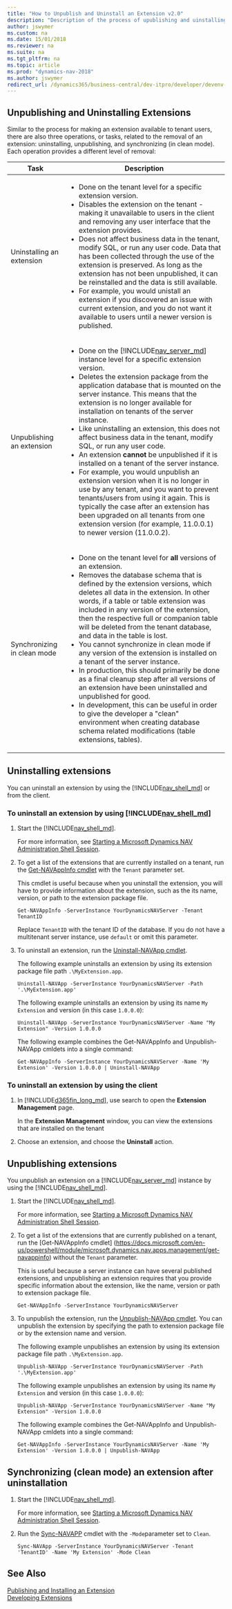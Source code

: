 ```yaml
---
title: "How to Unpublish and Uninstall an Extension v2.0"
description: "Description of the process of upublishing and uinstalling an extension"
author: jswymer
ms.custom: na
ms.date: 15/01/2018
ms.reviewer: na
ms.suite: na
ms.tgt_pltfrm: na
ms.topic: article
ms.prod: "dynamics-nav-2018"
ms.author: jswymer
redirect_url: /dynamics365/business-central/dev-itpro/developer/devenv-unpublish-and-uninstall-extension-v2
---
```


## Unpublishing and Uninstalling Extensions
Similar to the process for making an extension available to tenant users, there are also three operations, or tasks, related to the removal of an extension: uninstalling, unpublishing, and synchronizing (in clean mode). Each operation provides a different level of removal:

|Task|Description|
|---------|-----------|
|Uninstalling an extension|<ul><li>Done on the tenant level for a specific extension version.</li><li>Disables the extension on the tenant - making it unavailable to users in the client and removing any user interface that the extension provides.</li><li>Does not affect business data in the tenant, modify SQL, or run any user code. Data that has been collected through the use of the extension is preserved. As long as the extension has not been unpublished, it can be reinstalled and the data is still available.</li><li>For example, you would unistall an extension if you discovered an issue with current extension, and you do not want it available to users until a newer version is published.</li></ul> |
|Unpublishing an extension |<ul><li>Done on the [!INCLUDE[nav_server_md](includes/nav_server_md.md)] instance level for a specific extension version.</li><li> Deletes the extension package from the application database that is mounted on the server instance. This means that the extension is no longer available for installation on tenants of the server instance.</li><li> Like uninstalling an extension, this does not affect business data in the tenant, modify SQL, or run any user code.</li><li>An extension **cannot** be unpublished if it is installed on a tenant of the server instance.</li><li>For example, you would unpublish an extension version when it is no longer in use by any tenant, and you want to prevent tenants/users from using it again. This is typically the case after an extension has been upgraded on all tenants from one extension version (for example, 11.0.0.1) to newer version (11.0.0.2). </li></ul>|
|Synchronizing in clean mode |<ul><li>Done on the tenant level for **all** versions of an extension.</li><li>Removes the database schema that is defined by the extension versions, which deletes all data in the extension. In other words, if a table or table extension was included in any version of the extension, then the respective full or companion table will be deleted from the tenant database, and data in the table is lost.</li><li>You cannot synchronize in clean mode if any version of the extension is installed on a tenant of the server instance.</li><li>In production, this should primarily be done as a final cleanup step after all versions of an extension have been uninstalled and unpublished for good.</li><li> In development, this can be useful in order to give the developer a "clean" environment when creating database schema related modifications (table extensions, tables).</li></ul>|

<!--
-   *Uninstalling* an extension is done on the tenant level for a specific extension version. Uninstalling an extension essentially disables the extension on the tenant - making it unavailable to users in the client and removing any user interface that the extension provides. Uninstalling an extension does not affect business data in the tenant, modify SQL, or run any user code. Data that has been collected through the use of the extension is preserved. So as long as the extension has not been unpublished, it can be reinstalled and the data is still available. Uninstalling an extension can be useful, for example, if you discovered an issue with current extension, and you do not want it available to users until a newer version is published.  

-   *Unpublishing* an extension is done on the [!INCLUDE[nav_server_md](includes/nav_server_md.md)] instance level for a specific extension version. This deletes the extension package from the application database that is mounted on the server instance. This means that the extension is no longer available for installation on tenants of the server instance. Like uninstalling an extension, this does not affect business data in the tenant, modify SQL, or run any user code. 

    An extension **cannot** be unpublished if it is installed on a tenant of the server instance. You would unpublish an extension version when it is no longer in use by any tenant, and you want to prevent tenants from using it again. This is typically the case after an extension has been upgraded from one extension version (for example, 11.0.0.1) to newer version (11.0.0.2) on all tenants. 

-   *Synchonizing in clean mode* of an extension is done on the tenant level for all versions of an extension. It removes the database schema that is defined extension versions, which deletes all data in the extension. In other words, if a table or table extension was included in any version of the extension, then the respective full or companion table will be deleted from the tenant database, and data in the table is lost.

You cannot synchronize in clean mode if any version of the extension is installed on a tenant of the server instance.
 
In production, this should primarily be done as a final cleanup step after all versions of an extension have been uninstalled and unpublished for good. During extension development, this can be useful in order to give the developer a "clean" environment when creating database schema related modifications (table extensions, tables). 
-->
## Uninstalling extensions
You can uninstall an extension by using the [!INCLUDE[nav_shell_md](includes/nav_shell_md.md)] or from the client. 

### To uninstall an extension by using [!INCLUDE[nav_shell_md](includes/nav_shell_md.md)] 

1. Start the [!INCLUDE[nav_shell_md](includes/nav_shell_md.md)]. 

    For more information, see [Starting a Microsoft Dynamics NAV Administration Shell Session](../Microsoft-Dynamics-NAV-Windows-PowerShell-Cmdlets.md#StartAdminShell). 
2. To get a list of the extensions that are currently installed on a tenant, run the [Get-NAVAppInfo cmdlet](https://docs.microsoft.com/en-us/powershell/module/microsoft.dynamics.nav.apps.management/get-navappinfo) with the `Tenant` parameter set.

    This cmdlet is useful because when you uninstall the extension, you will have to provide information about the extension, such as the its name, version, or path to the extension package file.

    ```
    Get-NAVAppInfo -ServerInstance YourDynamicsNAVServer -Tenant TenantID
    ```

    Replace `TenantID` with the tenant ID of the database. If you do not have a multitenant server instance, use `default` or omit this parameter. 

3. To uninstall an extension, run the [Uninstall-NAVApp cmdlet](https://docs.microsoft.com/en-us/powershell/module/microsoft.dynamics.nav.apps.management/uninstall-navapp).

    The following example uninstalls an extension by using its extension package file path `.\MyExtension.app`. 

    ```  
    Uninstall-NAVApp -ServerInstance YourDynamicsNAVServer -Path '.\MyExtension.app'  
    ``` 

    The following example uninstalls an extension by using its name `My Extension` and version (in this case `1.0.0.0`):

    ```  
    Uninstall-NAVApp -ServerInstance YourDynamicsNAVServer -Name "My Extension" -Version 1.0.0.0
    ```  

    The following example combines the Get-NAVAppInfo and Unpublish-NAVApp cmldets into a single command:

    ```  
    Get-NAVAppInfo -ServerInstance YourDynamicsNAVServer -Name 'My Extension' -Version 1.0.0.0 | Uninstall-NAVApp
    ```  

### To uninstall an extension by using the client  

1.  In [!INCLUDE[d365fin_long_md](includes/d365fin_long_md.md)], use search to open the **Extension Management** page.

    In the **Extension Management** window, you can view the extensions that are installed on the tenant 
2.  Choose an extension, and choose the **Uninstall** action.


## Unpublishing extensions
You unpublish an extension on a [!INCLUDE[nav_server_md](includes/nav_server_md.md)] instance by using the [!INCLUDE[nav_shell_md](includes/nav_shell_md.md)].


1.  Start the [!INCLUDE[nav_shell_md](includes/nav_shell_md.md)]. 

    For more information, see [Starting a Microsoft Dynamics NAV Administration Shell Session](../Microsoft-Dynamics-NAV-Windows-PowerShell-Cmdlets.md#StartAdminShell). 

2. To get a list of the extensions that are currently published on a tenant, run the [Get-NAVAppInfo cmdlet] (https://docs.microsoft.com/en-us/powershell/module/microsoft.dynamics.nav.apps.management/get-navappinfo) without the `Tenant` parameter.
    
    This is useful because a server instance can have several published extensions, and unpublishing an extension requires that you provide specific information about the extension, like the name, version or path to extension package file. 

    ```
    Get-NAVAppInfo -ServerInstance YourDynamicsNAVServer
    ```

3. To unpublish the extension, run the [Unpublish-NAVApp cmdlet](https://docs.microsoft.com/en-us/powershell/module/microsoft.dynamics.nav.apps.management/unpublish-navapp). You can unpublish the extension by specifying the path to extension package file or by the extension name and version.

    The following example unpublishes an extension by using its extension package file path `.\MyExtension.app`. 

    ```  
    Unpublish-NAVApp -ServerInstance YourDynamicsNAVServer -Path '.\MyExtension.app'  
    ``` 
    
    The following example unpublishes an extension by using its name `My Extension` and version (in this case `1.0.0.0`):

    ```  
    Unpublish-NAVApp -ServerInstance YourDynamicsNAVServer -Name "My Extension" -Version 1.0.0.0
    ```  

    The following example combines the Get-NAVAppInfo and Unpublish-NAVApp cmldets into a single command:

    ```  
    Get-NAVAppInfo -ServerInstance YourDynamicsNAVServer -Name 'My Extension' -Version 1.0.0.0 | Unpublish-NAVApp
    ```


## Synchronizing (clean mode) an extension after uninstallation

1.  Start the [!INCLUDE[nav_shell_md](includes/nav_shell_md.md)]. 

    For more information, see [Starting a Microsoft Dynamics NAV Administration Shell Session](../Microsoft-Dynamics-NAV-Windows-PowerShell-Cmdlets.md#StartAdminShell). 
2. Run the [Sync-NAVAPP](https://docs.microsoft.com/en-us/powershell/module/microsoft.dynamics.nav.apps.management/sync-navapp) cmdlet with the `-Mode`parameter set to `Clean`.

    ```
    Sync-NAVApp -ServerInstance YourDynamicsNAVServer -Tenant 'TenantID' -Name 'My Extension' -Mode Clean
    ```

## See Also  
[Publishing and Installing an Extension](devenv-how-publish-and-install-an-extension-v2.md)  
[Developing Extensions](devenv-dev-overview.md)